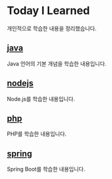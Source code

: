 # Today I Learned

개인적으로 학습한 내용을 정리했습니다.

## [java](/java)

Java 언어의 기본 개념을 학습한 내용입니다.

## [nodejs](/nodejs)

Node.js를 학습한 내용입니다.

## [php](/php)

PHP를 학습한 내용입니다.

## [spring](/spring)

Spring Boot를 학습한 내용입니다.
